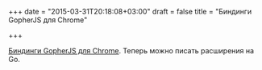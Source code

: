 +++
date = "2015-03-31T20:18:08+03:00"
draft = false
title = "Биндинги GopherJS для Chrome"

+++

<p><a href="https://github.com/fabioberger/chrome">Биндинги GopherJS&nbsp;для Chrome</a>. Теперь можно писать расширения на Go.</p>

